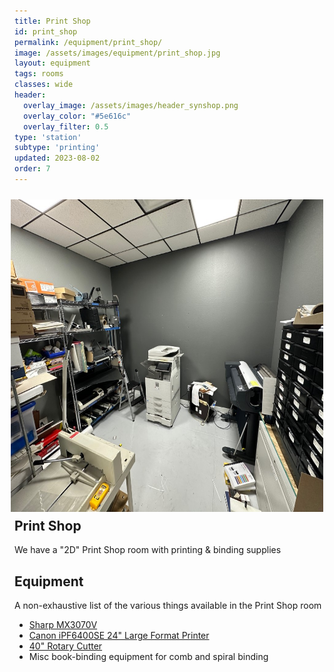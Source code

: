 ```yaml
---
title: Print Shop
id: print_shop
permalink: /equipment/print_shop/
image: /assets/images/equipment/print_shop.jpg
layout: equipment
tags: rooms
classes: wide
header:
  overlay_image: /assets/images/header_synshop.png
  overlay_color: "#5e616c"
  overlay_filter: 0.5
type: 'station'
subtype: 'printing'
updated: 2023-08-02
order: 7
---
```

<img align="right" width="500" height="500" src="/assets/images/equipment/print_shop.jpg" style="padding: 10px">

## Print Shop

We have a "2D" Print Shop room with printing & binding supplies

## Equipment

A non-exhaustive list of the various things available in the Print Shop room

- [Sharp MX3070V](/equipment/sharp_printer/)
- [Canon iPF6400SE 24" Large Format Printer](/equipment/canon_lf_printer/)
- [40" Rotary Cutter](/equipment/rotary_cutter)
- Misc book-binding equipment for comb and spiral binding